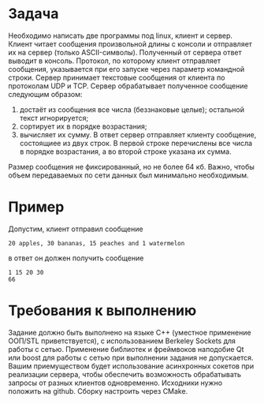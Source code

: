 Задача
======
Необходимо написать две программы под linux, клиент и сервер.
Клиент читает сообщения произвольной длины с консоли и отправляет их на сервер (только ASCII-символы). Полученный от 
сервера ответ выводит в консоль. Протокол, по которому клиент отправляет сообщения, указывается при его запуске через 
параметр командной строки.
Сервер принимает текстовые сообщения от клиента по протоколам UDP и TCP. Сервер обрабатывает полученное сообщение 
следующим образом:
  1. достаёт из сообщения все числа (беззнаковые целые); остальной текст игнорируется;
  2. сортирует их в порядке возрастания;
  3. вычисляет их сумму.
В ответ сервер отправляет клиенту сообщение, состоящиее из двух строк. В первой строке перечислены все числа в порядке 
возрастания, а во второй строке указана их сумма.

Размер сообщения не фиксированный, но не более 64 кб. Важно, чтобы объем передаваемых по сети данных был минимально 
необходимым.

Пример
======
Допустим, клиент отправил сообщение 
```
20 apples, 30 bananas, 15 peaches and 1 watermelon
```
в ответ он должен получить сообщение
```
1 15 20 30
66
```

Требования к выполнению
=======================
Задание должно быть выполнено на языке С++ (уместное применение ООП/STL приветствуется), с использованием Berkeley 
Sockets для работы с сетью.
Применение библиотек и фреймвоков наподобие Qt или boost для работы с сетью при выполнении задания не допускается.
Вашим приемуществом будет использование асинхронных сокетов при реализации сервера, чтобы обеспечить возможность 
обрабатывать запросы от разных клиентов одновременно.
Исходники нужно положить на github. Сборку настроить через CMake.

